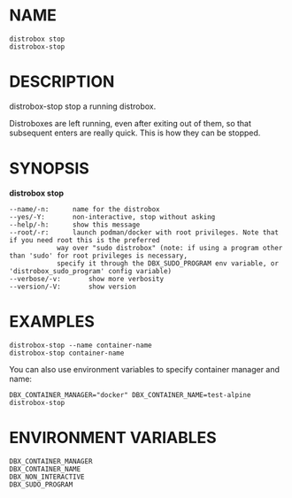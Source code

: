 <!-- markdownlint-disable MD010 MD036 -->
# NAME

	distrobox stop
	distrobox-stop

# DESCRIPTION

distrobox-stop stop a running distrobox.

Distroboxes are left running, even after exiting out of them, so that
subsequent enters are really quick. This is how they can be stopped.

# SYNOPSIS

**distrobox stop**

	--name/-n:		name for the distrobox
	--yes/-Y:		non-interactive, stop without asking
	--help/-h:		show this message
	--root/-r:		launch podman/docker with root privileges. Note that if you need root this is the preferred
				way over "sudo distrobox" (note: if using a program other than 'sudo' for root privileges is necessary,
				specify it through the DBX_SUDO_PROGRAM env variable, or 'distrobox_sudo_program' config variable)
	--verbose/-v:		show more verbosity
	--version/-V:		show version

# EXAMPLES

	distrobox-stop --name container-name
	distrobox-stop container-name

You can also use environment variables to specify container manager and name:

	DBX_CONTAINER_MANAGER="docker" DBX_CONTAINER_NAME=test-alpine distrobox-stop

# ENVIRONMENT VARIABLES

	DBX_CONTAINER_MANAGER
	DBX_CONTAINER_NAME
	DBX_NON_INTERACTIVE
	DBX_SUDO_PROGRAM
